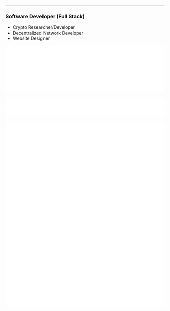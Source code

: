 <!-- ### Hello, here are some links:
 - [Aerospace](https://github.com/CW-Aerospace)
 - [Website](https://connor33341.dev)
-->
---
### Software Developer (Full Stack)
 - Crypto Researcher/Developer
 - Decentralized Network Developer
 - Website Designer
<p><img align="center" src="/metrics.plugin.languages.svg"/></p>
<p><img align="center" src="/metrics.plugin.code.svg"/></p>
<p><img align="center" src="/metrics.plugin.screenshot.svg"/></p>
<!--<p><img align="center" style="width:50%" src="https://streak-stats.demolab.com?user=connor33341&theme=dark"/></p>
<p><img align="center" style="width: 50%" src="https://github-readme-stats.vercel.app/api/top-langs?username=connor33341&show_icons=true&locale=en&layout=compact&theme=dark" alt="" /></p>-->
<!--
**connor33341/connor33341** is a ✨ _special_ ✨ repository because its `README.md` (this file) appears on your GitHub profile.

Here are some ideas to get you started:

- 🔭 I’m currently working on ...
- 🌱 I’m currently learning ...
- 👯 I’m looking to collaborate on ...
- 🤔 I’m looking for help with ...
- 💬 Ask me about ...
- 📫 How to reach me: ...
- ⚡ Fun fact: ...
-->
### Full stack Software developer
### AI developer
### Rocket designer

Some things I did:

---

1. Launched 2 TVC stableized rockets successfully
2. Made my own computer (8080 based) and then (6502)
3. Made a handful of discord bots
4. Created multiple tools that are free to the public
5. Made a game engine from the ground up (@r3dge-studios)


